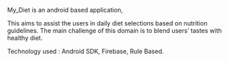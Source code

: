 My_Diet is an android based application,

This aims to assist the users in daily diet selections based on nutrition guidelines. The main challenge of this domain is to blend users’ tastes with healthy diet.

Technology used : Android SDK, Firebase, Rule Based.
